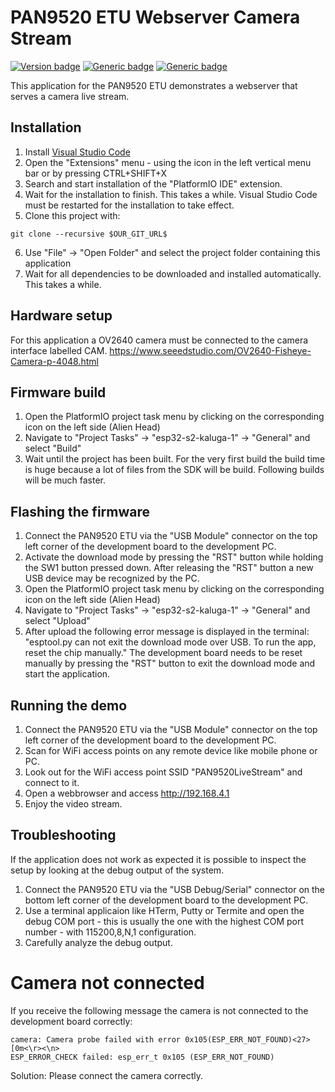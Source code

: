 # PAN9520 ETU Webserver Camera Stream
[![Version badge](https://img.shields.io/badge/Version-0.0.1-green.svg)]()
[![Generic badge](https://img.shields.io/badge/Made_with-VSCode_/_PlatformIO-orange.svg)]()
[![Generic badge](https://img.shields.io/badge/Target-PAN9520_ETU-blue.svg)]()

This application for the PAN9520 ETU demonstrates a webserver that serves a camera live stream.

## Installation
1. Install [Visual Studio Code](https://code.visualstudio.com/)
2. Open the "Extensions" menu - using the icon in the left vertical menu bar or by pressing CTRL+SHIFT+X
3. Search and start installation of the "PlatformIO IDE" extension. 
4. Wait for the installation to finish. This takes a while. Visual Studio Code must be restarted for the installation to take effect.
5. Clone this project with:
```
git clone --recursive $OUR_GIT_URL$
```
6. Use "File" -> "Open Folder" and select the project folder containing this application
7. Wait for all dependencies to be downloaded and installed automatically. This takes a while.

## Hardware setup
For this application a OV2640 camera must be connected to the camera interface labelled CAM.
https://www.seeedstudio.com/OV2640-Fisheye-Camera-p-4048.html

## Firmware build
1. Open the PlatformIO project task menu by clicking on the corresponding icon on the left side (Alien Head)
2. Navigate to "Project Tasks" -> "esp32-s2-kaluga-1" -> "General" and select "Build"
3. Wait until the project has been built. For the very first build the build time is huge because a lot of files from the SDK will be build. Following builds will be much faster.

## Flashing the firmware
1. Connect the PAN9520 ETU via the "USB Module" connector on the top left corner of the development board to the development PC.
2. Activate the download mode by pressing the "RST" button while holding the SW1 button pressed down. After releasing the "RST" button a new USB device may be recognized by the PC.
3. Open the PlatformIO project task menu by clicking on the corresponding icon on the left side (Alien Head)
4. Navigate to "Project Tasks" -> "esp32-s2-kaluga-1" -> "General" and select "Upload"
5. After upload the following error message is displayed in the terminal: "esptool.py can not exit the download mode over USB. To run the app, reset the chip manually." The development board needs to be reset manually by pressing the "RST" button to exit the download mode and start the application.

## Running the demo
1. Connect the PAN9520 ETU via the "USB Module" connector on the top left corner of the development board to the development PC.
2. Scan for WiFi access points on any remote device like mobile phone or PC.
3. Look out for the WiFi access point SSID "PAN9520LiveStream" and connect to it.
4. Open a webbrowser and access http://192.168.4.1 
5. Enjoy the video stream.

## Troubleshooting
If the application does not work as expected it is possible to inspect the setup by looking at the debug output of the system.

1. Connect the PAN9520 ETU via the "USB Debug/Serial" connector on the bottom left corner of the development board to the development PC.
2. Use a terminal applicaion like HTerm, Putty or Termite and open the debug COM port - this is usually the one with the highest COM port number - with 115200,8,N,1 configuration.
3. Carefully analyze the debug output.

# Camera not connected
If you receive the following message the camera is not connected to the development board correctly:
```
camera: Camera probe failed with error 0x105(ESP_ERR_NOT_FOUND)<27>[0m<\r><\n>
ESP_ERROR_CHECK failed: esp_err_t 0x105 (ESP_ERR_NOT_FOUND)
```
Solution: Please connect the camera correctly.
